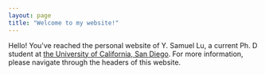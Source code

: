 ```yaml
---
layout: page
title: "Welcome to my website!"
---
```

Hello! You've reached the personal website of Y. Samuel Lu, a current Ph. D student at [the University of California, San Diego](https://www.ucsd.edu). For more information, please navigate through the headers of this website.
